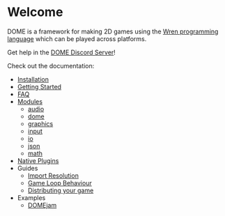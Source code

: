 Welcome
============

DOME is a framework for making 2D games using the [Wren programming language](http://wren.io) which can be played across platforms.

Get help in the [DOME Discord Server](https://discord.gg/Py96zeH)!

Check out the documentation:

* [Installation](installation)
* [Getting Started](getting-started)
* [FAQ](faq)
* [Modules](modules/)
  * [audio](modules/audio)
  * [dome](modules/dome)
  * [graphics](modules/graphics)
  * [input](modules/input)
  * [io](modules/io)
  * [json](modules/json)
  * [math](modules/math)
* [Native Plugins](plugins/)
* Guides
  * [Import Resolution](guides/module-imports)
  * [Game Loop Behaviour](guides/game-loop)
  * [Distributing your game](guides/distribution)
* Examples
  * [DOMEjam](https://itch.io/jam/domejam)
